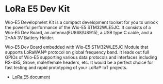 # LoRa E5 Dev Kit

Wio-E5 Development Kit is a compact development toolset for you to unlock the powerful performance of the Wio-E5 STM32WLE5JC. It consists of a Wio-E5 Dev Board, an antenna(EU868/US915), a USB type C cable, and a 2*AA 3V Battery Holder.

Wio-E5 Dev Board embedded with Wio-E5 STM32WLE5JC Module that supports LoRaWAN® protocol on global frequency band. It leads out full GPIOs of Wio-E5 supporting various data protocols and interfaces including RS-485, Grove, male/female headers, etc. It would be a perfect choice for fast testing and rapid prototyping of your LoRa® IoT projects.

- [LoRa E5 document](https://wiki.seeedstudio.com/LoRa_E5_Dev_Board/)
